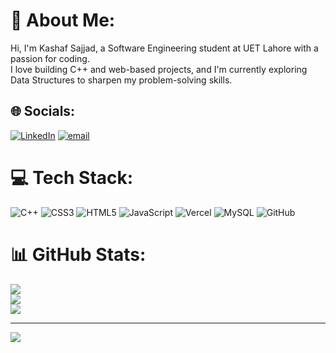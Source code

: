 # 💫 About Me:
Hi, I'm Kashaf Sajjad, a Software Engineering student at UET Lahore with a passion for coding. <br>I love building C++ and web-based projects, and I'm currently exploring Data Structures to sharpen my problem-solving skills.


## 🌐 Socials:
[![LinkedIn](https://img.shields.io/badge/LinkedIn-%230077B5.svg?logo=linkedin&logoColor=white)](https://linkedin.com/in/kashaf-sajjad-6130b8354) [![email](https://img.shields.io/badge/Email-D14836?logo=gmail&logoColor=white)](mailto:sajjadkashaf6@gmail.com) 

# 💻 Tech Stack:
![C++](https://img.shields.io/badge/c++-%2300599C.svg?style=for-the-badge&logo=c%2B%2B&logoColor=white) ![CSS3](https://img.shields.io/badge/css3-%231572B6.svg?style=for-the-badge&logo=css3&logoColor=white) ![HTML5](https://img.shields.io/badge/html5-%23E34F26.svg?style=for-the-badge&logo=html5&logoColor=white) ![JavaScript](https://img.shields.io/badge/javascript-%23323330.svg?style=for-the-badge&logo=javascript&logoColor=%23F7DF1E) ![Vercel](https://img.shields.io/badge/vercel-%23000000.svg?style=for-the-badge&logo=vercel&logoColor=white) ![MySQL](https://img.shields.io/badge/mysql-4479A1.svg?style=for-the-badge&logo=mysql&logoColor=white) ![GitHub](https://img.shields.io/badge/github-%23121011.svg?style=for-the-badge&logo=github&logoColor=white)
# 📊 GitHub Stats:
![](https://github-readme-stats.vercel.app/api?username=kashaf-sajjad18&theme=dark&hide_border=false&include_all_commits=false&count_private=false)<br/>
![](https://nirzak-streak-stats.vercel.app/?user=kashaf-sajjad18&theme=dark&hide_border=false)<br/>
![](https://github-readme-stats.vercel.app/api/top-langs/?username=kashaf-sajjad18&theme=dark&hide_border=false&include_all_commits=false&count_private=false&layout=compact)

---
[![](https://visitcount.itsvg.in/api?id=kashaf-sajjad18&icon=0&color=0)](https://visitcount.itsvg.in)

<!-- Proudly created with GPRM ( https://gprm.itsvg.in ) -->

